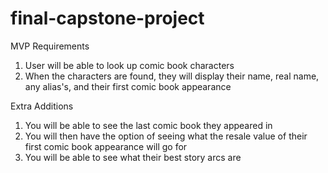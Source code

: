 # final-capstone-project

MVP Requirements

1. User will be able to look up comic book characters
2. When the characters are found, they will display their name, real name, any alias's, and their first comic book appearance

Extra Additions
1. You will be able to see the last comic book they appeared in
2. You will then have the option of seeing what the resale value of their first comic book appearance will go for
3. You will be able to see what their best story arcs are

